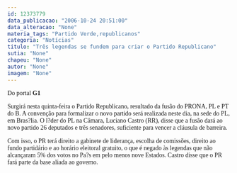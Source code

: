 ```yaml
---
id: 12373779
data_publicacao: "2006-10-24 20:51:00"
data_alteracao: "None"
materia_tags: "Partido Verde,republicanos"
categoria: "Notícias"
titulo: "Três legendas se fundem para criar o Partido Republicano"
sutia: "None"
chapeu: "None"
autor: "None"
imagem: "None"
---
```

<p><DIV class=txt id=mudaFonte></p>
<p><P><FONT face=Verdana>Do portal <STRONG>G1</STRONG></FONT></P></p>
<p><P><FONT face=Verdana>Surgirá nesta quinta-feira o Partido Republicano, resultado da fusão do PRONA, PL e PT do B. A convenção para formalizar o novo partido será realizada neste dia, na sede do PL, em Bras?lia. O l?der do PL na Câmara, Luciano Castro (RR), disse que a fusão dará ao novo partido 26 deputados e três senadores, suficiente para vencer a cláusula de barreira. </FONT></P></p>
<p><P><FONT face=Verdana>Com isso, o PR terá direito a gabinete de liderança, escolha de comissões, direito ao fundo partidário e ao horário eleitoral gratuito, o que é negado às legendas que não alcançaram 5% dos votos no Pa?s em pelo menos nove Estados. Castro disse que o PR fará parte da base aliada ao governo.</FONT></P></DIV> </p>
